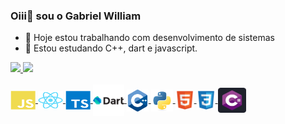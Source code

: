 ### Oiii👋 sou o Gabriel William
- 🔭 Hoje estou trabalhando com desenvolvimento de sistemas
- 🌱 Estou estudando C++, dart e javascript.


<div>
<a href="https://github.com/gabrieldepaulo20">
<img heigh="180em" src= "https://github-readme-stats.vercel.app/api?username=gabrieldepaulo20&show_icons=true&theme=dracula&include_all_commits=true&count_private=true"/>
<img heigh="180em" src="https://github-readme-stats.vercel.app/api/top-langs/?username=gabrieldepaulo20&layout=compact&langs_count=16&theme=dracula"/>
</div>
<div style="display: inline_block"><br>
<img align ="center" alt="gabriel-JS"         height="30" width="40"   src="https://raw.githubusercontent.com/devicons/devicon/master/icons/javascript/javascript-plain.svg">
<img align ="center" alt="gabriel-React"      height="30" width="40"   src="https://raw.githubusercontent.com/devicons/devicon/master/icons/react/react-original.svg">
<img align ="center" alt="gabriel-typescript" height="30" width="40"   src="https://raw.githubusercontent.com/devicons/devicon/master/icons/typescript/typescript-plain.svg">
<img align ="center" alt ="gabriel-dart"      height="50" widght="60"  src="https://raw.githubusercontent.com/devicons/devicon/55609aa5bd817ff167afce0d965585c92040787a/icons/dart/dart-original-wordmark.svg">
<img align ="center" alt ="gabriel-cplusplus" height="35" widght="45"  src=https://raw.githubusercontent.com/devicons/devicon/55609aa5bd817ff167afce0d965585c92040787a/icons/cplusplus/cplusplus-original.svg>
<img align ="center" alt ="gabriel-python"    height="35" widght="45"  src=https://raw.githubusercontent.com/devicons/devicon/55609aa5bd817ff167afce0d965585c92040787a/icons/python/python-original.svg>
<img align ="center" alt ="gabriel-html5"     height="30" widght="40"  src=https://raw.githubusercontent.com/devicons/devicon/55609aa5bd817ff167afce0d965585c92040787a/icons/html5/html5-original.svg>
<img align ="center" alt ="gabriel-css3"      height="30" widght="40"  src=https://raw.githubusercontent.com/devicons/devicon/55609aa5bd817ff167afce0d965585c92040787a/icons/css3/css3-original.svg>

<img align="center" alt="gabriel-css3" height="40" width="45" src=https://raw.githubusercontent.com/gui-bus/TechIcons/70f9ca213e35be00f41c0350d77c238c999db688/Dark/C%23.svg>
